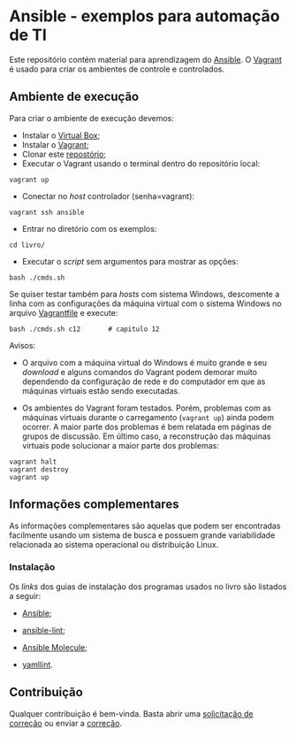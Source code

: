 # Ansible - exemplos para automação de TI

Este repositório contém material para aprendizagem do [Ansible](https://www.ansible.com/).
O [Vagrant](https://www.vagrantup.com/) é usado para criar os ambientes de controle e controlados.

## Ambiente de execução

Para criar o ambiente de execução devemos:

- Instalar o [Virtual Box](https://www.virtualbox.org/);
- Instalar o [Vagrant](https://www.vagrantup.com/);
- Clonar este [repostório](https://github.com/ajholanda/livro-ansible.git);
- Executar o Vagrant usando o terminal dentro do repositório local:

```
vagrant up
```

- Conectar no *host* controlador (senha=vagrant):
```
vagrant ssh ansible
```
- Entrar no diretório com os exemplos:
```
cd livro/
```
- Executar o *script* sem argumentos para mostrar as opções:
```
bash ./cmds.sh
```

Se quiser testar também para *hosts* com sistema Windows, descomente
a linha com as configurações da máquina virtual com o sistema Windows
no arquivo [Vagrantfile](Vagrantfile) e execute:
```
bash ./cmds.sh c12       # capitulo 12
```

Avisos:

- O arquivo com a máquina virtual do Windows é muito grande e seu
*download* e alguns comandos do Vagrant podem demorar muito dependendo
da configuração de rede e do computador em que as máquinas virtuais estão
sendo executadas.

- Os ambientes do Vagrant foram testados. Porém, problemas
com as máquinas virtuais durante o carregamento (`vagrant up`)
ainda podem ocorrer. A maior parte dos problemas é bem relatada em páginas de
grupos de discussão. Em último caso, a reconstrução das máquinas
virtuais pode solucionar a maior parte dos problemas:

```
vagrant halt
vagrant destroy
vagrant up
```

## Informações complementares

As informações complementares são aquelas que podem ser encontradas facilmente
usando um sistema de busca e possuem grande variabilidade relacionada ao sistema
operacional ou distribuição Linux.

### Instalação

Os *links* dos guias de instalação dos programas usados no livro são listados a seguir:

- [Ansible](https://docs.ansible.com/ansible/latest/installation_guide/intro_installation.html);

- [ansible-lint](https://ansible.readthedocs.io/projects/lint/installing/#installing-the-latest-version);

- [Ansible Molecule](https://ansible.readthedocs.io/projects/molecule/installation/);

- [yamllint](https://yamllint.readthedocs.io/en/stable/quickstart.html#installing-yamllint).

## Contribuição

Qualquer contribuição é bem-vinda. Basta abrir uma [solicitação de correção](https://github.com/ajholanda/ansible-automacao-ti/issues) ou enviar a [correção](https://github.com/ajholanda/ansible-automacao-ti/pulls).
